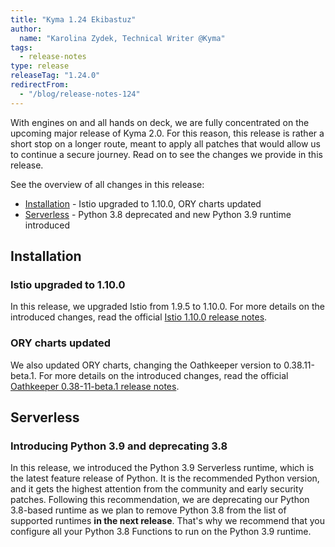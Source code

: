 ```yaml
---
title: "Kyma 1.24 Ekibastuz"
author:
  name: "Karolina Zydek, Technical Writer @Kyma"
tags:
  - release-notes
type: release
releaseTag: "1.24.0"
redirectFrom:
  - "/blog/release-notes-124"
---
```


With engines on and all hands on deck, we are fully concentrated on the upcoming major release of Kyma 2.0. For this reason, this release is rather a short stop on a longer route, meant to apply all patches that would allow us to continue a secure journey. Read on to see the changes we provide in this release.

<!-- overview -->

See the overview of all changes in this release:

- [Installation](#installation) - Istio upgraded to 1.10.0, ORY charts updated
- [Serverless](#serverless) - Python 3.8 deprecated and new Python 3.9 runtime introduced

## Installation

### Istio upgraded to 1.10.0

In this release, we upgraded Istio from 1.9.5 to 1.10.0.
For more details on the introduced changes, read the official [Istio 1.10.0 release notes](https://istio.io/latest/news/releases/1.10.x/announcing-1.10/).  

### ORY charts updated

We also updated ORY charts, changing the Oathkeeper version to 0.38.11-beta.1.
For more details on the introduced changes, read the official [Oathkeeper 0.38-11-beta.1 release notes](https://github.com/ory/oathkeeper/releases/tag/v0.38.11-beta.1).

## Serverless

### Introducing Python 3.9 and deprecating 3.8

In this release, we introduced the Python 3.9 Serverless runtime, which is the latest feature release of Python. It is the recommended Python version, and it gets the highest attention from the community and early security patches.
Following this recommendation, we are deprecating our Python 3.8-based runtime as we plan to remove Python 3.8 from the list of supported runtimes **in the next release**. That's why we recommend that you configure all your Python 3.8 Functions to run on the Python 3.9 runtime.
